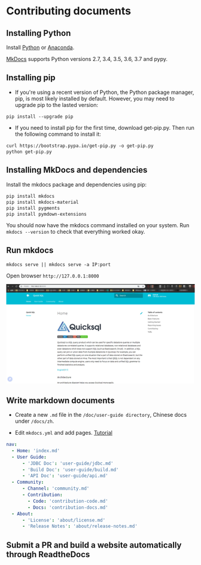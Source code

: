 # **Contributing documents**

## Installing Python
Install [Python](https://www.python.org/) or [Anaconda](https://www.anaconda.com/).

[MkDocs](https://www.mkdocs.org/) supports Python versions 2.7, 3.4, 3.5, 3.6, 3.7 and pypy.

## Installing pip 
- If you're using a recent version of Python, the Python package manager, pip, 
is most likely installed by default. However, you may need to upgrade pip to the lasted version:

```
pip install --upgrade pip
```

- If you need to install pip for the first time, download get-pip.py. 
Then run the following command to install it:

```shell
curl https://bootstrap.pypa.io/get-pip.py -o get-pip.py
python get-pip.py
```

## Installing MkDocs and dependencies
Install the mkdocs package and dependencies using pip:

```shell
pip install mkdocs
pip install mkdocs-material
pip install pygments
pip install pymdown-extensions
```

You should now have the mkdocs command installed on your system. Run `mkdocs
--version` to check that everything worked okay.

## Run mkdocs
 
```shell
mkdocs serve || mkdocs serve -a IP:port
```

Open browser `http://127.0.0.1:8000`

![screenshot](../images/screenshot.png)

## Write markdown documents
- Create a new `.md` file in the `/doc/user-guide directory`,
Chinese docs under `/docs/zh`.

- Edit `mkdocs.yml` and add pages.  [Tutorial](https://www.mkdocs.org/#adding-pages)

```yml
nav:
  - Home: 'index.md'
  - User Guide:
      - 'JDBC Doc': 'user-guide/jdbc.md'
      - 'Build Doc': 'user-guide/build.md'
      - 'API Doc': 'user-guide/api.md'
  - Community:
      - Channel: 'community.md'
      - Contribution:
        - Code: 'contribution-code.md'
        - Docs: 'contribution-docs.md'
  - About:
      - 'License': 'about/license.md'
      - 'Release Notes': 'about/release-notes.md'
```

## Submit a PR and build a website automatically through ReadtheDocs